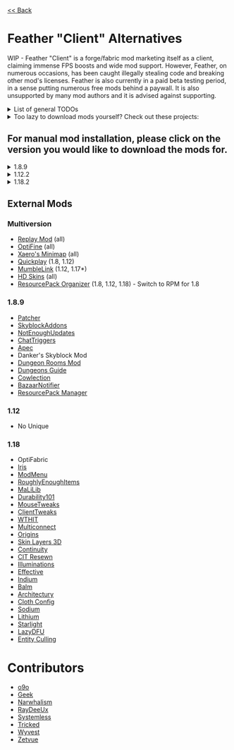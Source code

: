 [<< Back](README.md)

# Feather "Client" Alternatives

WIP - Feather "Client" is a forge/fabric mod marketing itself as a client, claiming immense FPS boosts and wide mod support. However, Feather, on numerous occasions, has been caught illegally stealing code and breaking other mod's licenses. Feather is also currently in a paid beta testing period, in a sense putting numerous free mods behind a paywall. It is also unsupported by many mod authors and it is advised against supporting.

<details>
    <summary>List of general TODOs</summary>
<br>

- Move external mods into respective version categories
- Figure out what to do about unrecommended mods (ie OptiFabric, DSM)
- Make SkyClient and Argon messages nicer and maybe move to bottom.
- Forge/Fabric install guides? Maybe link to Lizzy's for Forge and MigratingToLatest for Fabric
- Figure out what to do about Feather missing mods for some versions (i.e., no Patcher 1.12)
	- patcher in specific is solved by Patcher being included in the general settings anyways, need to find out if anything else has the same issue)
- Make a final decision on 1.17. I don't see any reason to support it here, who is still playing 1.17?

</details>

<details>
    <summary>Too lazy to download mods yourself? Check out these projects:</summary>
<br>

- [SkyClient](https://hypixel.net/threads/skyclient-easily-install-and-update-skyblock-mods-and-packs.3731617/) - Skyclient allows for a great modpack for both Skyblock and PvP, allowing you to add extra mods and external mods, as well as provide an in-game updater for those included.
- [Argon](https://github.com/Tricked-dev/argoninstaller) - Argon makes it easy to download specific mods in a single installer, as well as managing updates.
- PolyMC (still in dev)

</details>

## For manual mod installation, please click on the version you would like to download the mods for.

<details>
    <summary>1.8.9</summary>
<br>

Please download and install [Forge](https://files.minecraftforge.net/net/minecraftforge/forge/index_1.8.9.html) to continue.

## Feather Mods

### Visuals
- Animations - [Sk1er's Old Animations Beta](https://sk1er.club/beta)
- Block Overlay - [Aycy's BlockOverlay](https://hypixel.net/threads/forge-1-8-9-block-overlay-v4-0-3.1417995/)
- Clear Water - [sp614x's OptiFine](https://optifine.net/adloadx?f=preview_OptiFine_1.8.9_HD_U_M6_pre2.jar)
- Custom Crosshair - [Sparkless's Custom Crosshair](https://www.curseforge.com/minecraft/mc-mods/custom-crosshair-mod/files/all?filter-game-version=2020709689%3A5806)
- FOV Changer - [Sk1er Patcher](https://sk1er.club/mods/patcher)
- Glint - [Rocco's ShinyPots](https://github.com/RoccoDev/ShinyPots-1.8/releases/latest) & [Powns's Glint Colorizer](https://download.powns.dev/glintcolorizer189)
- Hitbox - [W-OVERFLOW's REDACTION](https://github.com/W-OVERFLOW/REDACTION)
- Item Physics - [CreativeMD's ItemPhysic Lite](https://www.curseforge.com/minecraft/mc-mods/itemphysic-lite/files/all?filter-game-version=2020709689%3A5806)
- Nick Hider - [Sk1er's NickHider](https://sk1er.llc/mods/nick_hider)
- Particles - [isXander's Particles Enhanced](https://modrinth.com/mod/particlesenhanced)
- Time Changer - [Shatterpoint's Revamped Timechanger](https://github.com/shatter-point/Revamped-TimeChanger/releases/latest)
- Waypoints - [Aycy's Waypoints](https://www.youtube.com/watch?v=5jq5tXqwDTM)
- Weather Changer - [W-OVERFLOW's Weather Changer](https://github.com/W-OVERFLOW/WeatherChanger/releases/latest)
- Zoom - [sp614x's OptiFine](https://optifine.net/adloadx?f=preview_OptiFine_1.8.9_HD_U_M6_pre2.jar) & [Sk1er Patcher](https://sk1er.club/mods/patcher)

### HUD
- Armor Status - [isXander's EvergreenHUD](https://modrinth.com/mod/evergreenhud/versions)
- Boss Bar - [W-OVERFLOW's VanillaHUD](https://github.com/W-OVERFLOW/VanillaHUD/releases/latest)
- CPS - [isXander's EvergreenHUD](https://modrinth.com/mod/evergreenhud/versions)
- Combo Display - [isXander's EvergreenHUD](https://modrinth.com/mod/evergreenhud/versions)
- Coordinates - [isXander's EvergreenHUD](https://modrinth.com/mod/evergreenhud/versions)
- Direction - [isXander's EvergreenHUD](https://modrinth.com/mod/evergreenhud/versions)
- FPS - [isXander's EvergreenHUD](https://modrinth.com/mod/evergreenhud/versions)
- Item Counter - [isXander's EvergreenHUD](https://modrinth.com/mod/evergreenhud/versions)
- Item Info - [Sk1er's Patcher](https://www.sk1er.club/mods/patcher)
- Pack Display - [Filip's ResourcePack Display](https://github.com/1fxe/Resource-Pack-Display)
- Ping - [isXander's EvergreenHUD](https://modrinth.com/mod/evergreenhud/versions)
- Potion Effects - [isXander's EvergreenHUD](https://modrinth.com/mod/evergreenhud/versions)
- Reach Display - [isXander's EvergreenHUD](https://modrinth.com/mod/evergreenhud/versions)
- Saturation - [isXander's EvergreenHUD](https://modrinth.com/mod/evergreenhud/versions)
- Scoreboard - [W-OVERFLOW's VanillaHUD](https://github.com/W-OVERFLOW/VanillaHUD/releases/latest)
- Time - [isXander's EvergreenHUD](https://modrinth.com/mod/evergreenhud/versions)

### Hypixel
- AutoFriend - [2Pi's AutoFriend](https://2pi.pw/mods/autofriend)
- Auto Tip - [Semx11's AutoTip](https://autotip.pro/download)
- Auto GG - [Sk1er's AutoGG & AntiGG](https://sk1er.club/mods/autogg)
- Anti GG - [Sk1er's AutoGG & AntiGG](https://sk1er.club/mods/autogg)
- LevelHead - [Sk1er's LevelHead](https://www.sk1er.club/mods/level_head)

### Other

- Auto Text **(BANNABLE ON HYPIXEL)** - [MattsOnMC's MacroKey Keybinding](https://www.curseforge.com/minecraft/mc-mods/macrokey-keybinding/files/all?filter-game-version=2020709689%3A5806)
- Discord - [DeDiamondPro's HyCord](https://github.com/DeDiamondPro/HyCord/releases/latest)
- Oof Mod - [Powns & Refraction & Deftu's OofMod](https://github.com/Deftu/OofMod/releases/latest)
- Perspective **(BANNABLE ON HYPIXEL)** - [DJtheRedstoner's Perspective Mod](https://inv.wtf/djperspective)
- Screenshot - [Sk1er Patcher](https://sk1er.club/mods/patcher)
- Scrollable Tooltips - [Sk1er's Scrollable Tooltips](https://www.sk1er.club/mods/text_overflow_scroll)
- Server Address - [isXander's EvergreenHUD](https://modrinth.com/mod/evergreenhud/versions)
- Snaplook - [W-OVERFLOW's BehindYouV3](https://github.com/W-OVERFLOW/BehindYouV3/releases/latest)
- Toggle Sprint - [Lily's SimpleToggleSprint](https://github.com/My-Name-Is-Jeff/SimpleToggleSprint/releases/latest)
- Voice - [DeDiamondPro's HyCord](https://github.com/DeDiamondPro/HyCord/releases/latest)

## General

### Blur Settings

- Inventory - [tterrag's Blur](https://www.curseforge.com/minecraft/mc-mods/blur/files/all?filter-game-version=2020709689%3A5806)
- Menu - [tterrag's Blur](https://www.curseforge.com/minecraft/mc-mods/blur/files/all?filter-game-version=2020709689%3A5806)

### Sound

- Portal Sounds - [Sk1er Patcher](https://sk1er.club/mods/patcher)

### Keybinds

- Custom Dropstack - [Sk1er Patcher](https://sk1er.club/mods/patcher)

## Chat Options

### Chat Settings

- Toggle Chat - [Sk1er Patcher](https://sk1er.club/mods/patcher)
- Unlimited Scrollbar - [Sk1er Patcher](https://sk1er.club/mods/patcher)
- Background Color - ?
- Text Shadow - [Sk1er Patcher](https://sk1er.club/mods/patcher)

### Stack Messages

- Stack Messages - [Sk1er Patcher](https://sk1er.club/mods/patcher)
- Consecutive Messages Only - [Sk1er Patcher](https://sk1er.club/mods/patcher)

### Mentions

- Highlight - [W-OVERFLOW's REDACTION](https://github.com/W-OVERFLOW/REDACTION)
- Color - [W-OVERFLOW's REDACTION](https://github.com/W-OVERFLOW/REDACTION)
- Bold - ?
- Own Messages - ?

## Performance

### Rendering Settings

- Use Fast Rendering - [sp614x's OptiFine](https://optifine.net/adloadx?f=preview_OptiFine_1.8.9_HD_U_M6_pre2.jar)
- Use Direct Memory Access - [Sk1er Patcher](https://sk1er.club/mods/patcher)
- Use Fast Font Rendering - [Sk1er Patcher](https://sk1er.club/mods/patcher)
- Use Static Particle Color - [Sk1er Patcher](https://sk1er.club/mods/patcher)
- Lazy Chunk Loading - [Sk1er Patcher](https://sk1er.club/mods/patcher)

### Light Settings

- Use Fast Block Lighting - [Sk1er Patcher](https://sk1er.club/mods/patcher)
- Use Fast Entity Lighting - [Sk1er Patcher](https://sk1er.club/mods/patcher)

### Advanced Settings

- Use Culling - [Sk1er Patcher](https://sk1er.club/mods/patcher)
- Cull Nametags - [Sk1er Patcher](https://sk1er.club/mods/patcher)
	
</details>

<details>
    <summary>1.12.2</summary>
<br>
	
Please download and install [Forge](https://files.minecraftforge.net/net/minecraftforge/forge/index_1.12.2.html) to continue.

### Visuals
- Animations - ?
- Block Overlay - ?
- Clear Water - [sp614x's OptiFine](https://optifine.net/adloadx?f=preview_OptiFine_1.8.9_HD_U_M6_pre2.jar)
- Custom Crosshair - [Sparkless's Custom Crosshair](https://www.curseforge.com/minecraft/mc-mods/custom-crosshair-mod/files)
- FOV Changer - [Sk1er Patcher](https://sk1er.club/mods/patcher)
- Glint - ?
- Hitbox - ?
- Item Physics - [CreativeMD's ItemPhysic Lite](https://www.curseforge.com/minecraft/mc-mods/itemphysic-lite)
- Nick Hider - ?
- Particles - ?
- Time Changer - ?
- Waypoints - ?
- Weather Changer - ?
- Zoom - [sp614x's OptiFine](https://optifine.net) / [Sk1er Patcher](https://sk1er.club/mods/patcher)

### HUD
- Armor Status - ?
- Boss Bar - ?
- CPS - ?
- Combo Display - ?
- Coordinates - ?
- Direction - ?
- FPS - ?
- Item Counter - ?
- Item Info - [Sk1er Patcher](https://sk1er.club/mods/patcher)
- Pack Display - ?
- Ping - ?
- Potion Effects - ?
- Reach Display - ?
- Saturation - ?
- Scoreboard - ?
- Time - ?

### Hypixel
- AutoFriend - ?
- Auto Tip - [Semx11's AutoTip](https://autotip.pro/download)
- Auto GG - ?
- Anti GG - ?
- LevelHead - ?

### Other

- Auto Text **(BANNABLE ON HYPIXEL)** - ?
- Discord - ?
- Oof Mod - ?
- Perspective - ?
- Screenshot - [Sk1er Patcher](https://sk1er.club/mods/patcher)
- Scrollable Tooltips - [Scrollable Tooltips](https://sk1er.club/mods/text_overflow_scroll)
- Server Address - ?
- Snaplook - ?
- Toggle Sprint - [Lily's SimpleToggleSprint](https://github.com/My-Name-Is-Jeff/SimpleToggleSprint/releases/latest)
- Voice - ?

## General

### Blur Settings

- Inventory - [tterrag's Blur](https://www.curseforge.com/minecraft/mc-mods/blur)
- Menu - [tterrag's Blur](https://www.curseforge.com/minecraft/mc-mods/blur)

### Sound

- Portal Sounds - [Sk1er Patcher](https://sk1er.club/mods/patcher)

### Keybinds

- Custom Dropstack - [Sk1er Patcher](https://sk1er.club/mods/patcher)

## Chat Options

### Chat Settings

- Toggle Chat - [Sk1er Patcher](https://sk1er.club/mods/patcher)
- Unlimited Scrollbar - [Sk1er Patcher](https://sk1er.club/mods/patcher)
- Background Color - ?
- Text Shadow - [Sk1er Patcher](https://sk1er.club/mods/patcher)

### Stack Messages

- Stack Messages - [Sk1er Patcher](https://sk1er.club/mods/patcher)
- Consecutive Messages Only - [Sk1er Patcher](https://sk1er.club/mods/patcher)

### Mentions

- Highlight - ?
- Color - ?
- Bold - ?
- Own Messages - ?

## Performance

### Rendering Settings

- Use Fast Rendering - [sp614x's OptiFine](https://optifine.net)
- Use Direct Memory Access - [Sk1er Patcher](https://sk1er.club/mods/patcher)
- Use Fast Font Rendering - [Sk1er Patcher](https://sk1er.club/mods/patcher)
- Use Static Particle Color - [Sk1er Patcher](https://sk1er.club/mods/patcher)
- Lazy Chunk Loading - [Sk1er Patcher](https://sk1er.club/mods/patcher)

### Light Settings

- Use Fast Block Lighting - [Sk1er Patcher](https://sk1er.club/mods/patcher)
- Use Fast Entity Lighting - [Sk1er Patcher](https://sk1er.club/mods/patcher)

### Advanced Settings

- Use Culling - [Sk1er Patcher](https://sk1er.club/mods/patcher)
- Cull Nametags - [Sk1er Patcher](https://sk1er.club/mods/patcher)

</details>

<details>
    <summary>1.18.2</summary>
<br>

Please download and install [Fabric](https://fabricmc.net/use/installer/) and [Fabric API](https://modrinth.com/mod/fabric-api) to continue.

### Visuals
- Animations - ?
- Block Overlay - [LordDeatHunter's Color Me Outlines](https://www.curseforge.com/minecraft/mc-mods/color-me-outlines)
- Clear Water - Vanilla Tweaks
- Custom Crosshair - [Sparkless's Custom Crosshair](https://www.curseforge.com/minecraft/mc-mods/custom-crosshair-mod/files)
- FOV Changer - ?
- Glint - ?
- Hitbox - ?
- Item Physics - [CreativeMD's ItemPhysic Lite](https://www.curseforge.com/minecraft/mc-mods/itemphysic-lite)
- Nick Hider - ?
- Particles - ?
- Time Changer - ?
- Waypoints - ?
- Weather Changer - ?
- Zoom - [isXander's Zoomify](https://www.curseforge.com/minecraft/mc-mods/zoomify)

### HUD
- Armor Status - [isXander's EvergreenHUD](https://modrinth.com/mod/evergreenhud/versions)
- Boss Bar - ?
- CPS - [isXander's EvergreenHUD](https://modrinth.com/mod/evergreenhud/versions)
- Combo Display - [isXander's EvergreenHUD](https://modrinth.com/mod/evergreenhud/versions)
- Coordinates - [isXander's EvergreenHUD](https://modrinth.com/mod/evergreenhud/versions)
- Direction - [isXander's EvergreenHUD](https://modrinth.com/mod/evergreenhud/versions)
- FPS - [isXander's EvergreenHUD](https://modrinth.com/mod/evergreenhud/versions)
- Item Counter - [isXander's EvergreenHUD](https://modrinth.com/mod/evergreenhud/versions)
- Item Info - [Sk1er Patcher](https://sk1er.club/mods/patcher)
- Pack Display - ?
- Ping - [isXander's EvergreenHUD](https://modrinth.com/mod/evergreenhud/versions)
- Potion Effects - [isXander's EvergreenHUD](https://modrinth.com/mod/evergreenhud/versions)
- Reach Display - [isXander's EvergreenHUD](https://modrinth.com/mod/evergreenhud/versions)
- Saturation - [isXander's EvergreenHUD](https://modrinth.com/mod/evergreenhud/versions)
- Scoreboard - ?
- Time - [isXander's EvergreenHUD](https://modrinth.com/mod/evergreenhud/versions)

### Hypixel
- AutoFriend - ?
- Auto Tip - ?
- Auto GG - ?
- Anti GG - ?
- LevelHead - ?

### Other

- Auto Text **(BANNABLE ON HYPIXEL)** - ?
- Discord - ?
- Oof Mod - ?
- Perspective - [r0yzer's Perspektive](https://modrinth.com/mod/perspektive)
- Screenshot - [isXander's Shotify](https://modrinth.com/mod/shotify)
- Scrollable Tooltips - ?
- Server Address - [isXander's EvergreenHUD](https://modrinth.com/mod/evergreenhud/versions)
- Snaplook - ?
- Toggle Sprint - Vanilla
- Voice - ?

## General

### Blur Settings

- Inventory - [Motschen's Blur (Fabric)](https://modrinth.com/mod/blur-fabric)
- Menu - [Motschen's Blur (Fabric)](https://modrinth.com/mod/blur-fabric)

### Sound

- Portal Sounds - ?

### Keybinds

- Custom Dropstack - ?

## Chat Options

### Chat Settings

- Toggle Chat - ?
- Unlimited Scrollbar - ?
- Background Color - ?
- Text Shadow - ?

### Stack Messages

- Stack Messages - ?
- Consecutive Messages Only - ?

### Mentions

- Highlight - ?
- Color - ?
- Bold - ?
- Own Messages - ?

## Performance

### Rendering Settings

- Use Fast Rendering - [Sodium](https://modrinth.com/mod/sodium)
- Use Direct Memory Access - [Sodium](https://modrinth.com/mod/sodium)
- Use Fast Font Rendering - [Sodium](https://modrinth.com/mod/sodium)
- Use Static Particle Color - ?
- Lazy Chunk Loading - [CaffeineMC's Sodium](https://modrinth.com/mod/sodium)

### Light Settings

- Use Fast Block Lighting - [Sodium](https://modrinth.com/mod/sodium)
- Use Fast Entity Lighting - [Sodium](https://modrinth.com/mod/sodium)

### Advanced Settings

- Use Culling - [tr7zw's Entity Culling](https://www.curseforge.com/minecraft/mc-mods/entityculling)
- Cull Nametags - [tr7zw's Entity Culling](https://www.curseforge.com/minecraft/mc-mods/entityculling)

</details>

## External Mods

### Multiversion

- [Replay Mod](https://www.replaymod.com) (all)
- [OptiFine](https://optifine.net) (all)
- [Xaero's Minimap](https://www.curseforge.com/minecraft/mc-mods/xaeros-minimap) (all)
- [Quickplay](https://hypixel.net/threads/forge-quickplay-v2-0-3-quickly-join-games-on-the-network.1317410/) (1.8, 1.12)
- [MumbleLink](https://www.curseforge.com/minecraft/mc-mods/mumblelink) (1.12, 1.17*)
- [HD Skins](https://www.hdskins.de/) (all)
- [ResourcePack Organizer](https://www.curseforge.com/minecraft/mc-mods/resource-pack-organizer) (1.8, 1.12, 1.18) - Switch to RPM for 1.8

### 1.8.9

- [Patcher](https://sk1er.club/mods/patcher)
- [SkyblockAddons](https://github.com/BiscuitDevelopment/SkyblockAddons/releases/latest)
- [NotEnoughUpdates](https://github.com/Moulberry/NotEnoughUpdates/releases/latest)
- [ChatTriggers](https://github.com/ChatTriggers/ChatTriggers/releases/latest)
- [Apec](https://github.com/BananaFructa/Apec/releases/latest)
- Danker's Skyblock Mod
- [Dungeon Rooms Mod](https://github.com/Quantizr/DungeonRoomsMod/releases/latest)
- [Dungeons Guide](https://github.com/Dungeons-Guide/Skyblock-Dungeons-Guide/releases/latest)
- [Cowlection](https://github.com/cow-mc/Cowlection/releases/latest)
- [BazaarNotifier](https://github.com/symt/BazaarNotifier)
- [ResourcePack Manager](https://www.youtube.com/watch?v=OQZFWrrEcYM)

### 1.12

- No Unique

### 1.18

- OptiFabric
- [Iris](https://irisshaders.github.io/)
- [ModMenu](https://modrinth.com/mod/modmenu)
- [RoughlyEnoughItems](https://www.curseforge.com/minecraft/mc-mods/roughly-enough-items)
- [MaLiLib](https://www.curseforge.com/minecraft/mc-mods/malilib)
- [Durability101](https://www.curseforge.com/minecraft/mc-mods/durability101)
- [MouseTweaks](https://www.curseforge.com/minecraft/mc-mods/mouse-tweaks)
- [ClientTweaks](https://www.curseforge.com/minecraft/mc-mods/client-tweaks-fabric)
- [WTHIT](https://www.curseforge.com/minecraft/mc-mods/wthit)
- [Multiconnect](https://www.curseforge.com/minecraft/mc-mods/multiconnect)
- [Origins](https://www.curseforge.com/minecraft/mc-mods/origins)
- [Skin Layers 3D](https://www.curseforge.com/minecraft/mc-mods/skin-layers-3d)
- [Continuity](https://modrinth.com/mod/continuity)
- [CIT Resewn](https://modrinth.com/mod/cit-resewn)
- [Illuminations](https://www.curseforge.com/minecraft/mc-mods/illuminations)
- [Effective](https://www.curseforge.com/minecraft/mc-mods/effective)
- [Indium](https://modrinth.com/mod/indium)
- [Balm](https://www.curseforge.com/minecraft/mc-mods/balm-fabric)
- [Architectury](https://www.curseforge.com/minecraft/mc-mods/architectury-fabric)
- [Cloth Config](https://www.curseforge.com/minecraft/mc-mods/cloth-config)
- [Sodium](https://modrinth.com/mod/sodium)
- [Lithium](https://modrinth.com/mod/lithium)
- [Starlight](https://www.modrinth.com/mod/starlight)
- [LazyDFU](https://modrinth.com/mod/lazydfu)
- [Entity Culling](https://www.curseforge.com/minecraft/mc-mods/entityculling)

# Contributors

- [o9o](https://www.youtube.com/channel/UC_lbg2qjUsZwro5khBW9PHw)
- [Geek](https://github.com/GamingGeek)
- [Narwhalism](https://www.twitch.tv/narwhalswim)
- [RayDeeUx](https://github.com/RayDeeUx)
- [Systemless](https://github.com/SystemlessDev)
- [Tricked](https://github.com/Tricked-dev)
- [Wyvest](https://github.com/Wyvest)
- [Zetvue](https://zetvue.carrd.co)
